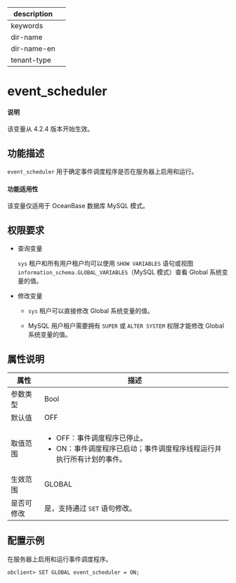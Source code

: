 |description||
|---|---|
|keywords||
|dir-name||
|dir-name-en||
|tenant-type||

# event_scheduler

<main id="notice" type='explain'>
  <h4>说明</h4>
  <p>该变量从 4.2.4 版本开始生效。 </p>
</main>

## 功能描述

`event_scheduler` 用于确定事件调度程序是否在服务器上启用和运行。

<main id="notice">
  <h4>功能适用性</h4>
  <p>该变量仅适用于 OceanBase 数据库 MySQL 模式。</p>
</main>

## 权限要求

* 查询变量

  `sys` 租户和所有用户租户均可以使用 `SHOW VARIABLES` 语句或视图 `information_schema.GLOBAL_VARIABLES`（MySQL 模式）查看 Global 系统变量的值。

* 修改变量


  * `sys` 租户可以直接修改 Global 系统变量的值。
  
  * MySQL 用户租户需要拥有 `SUPER` 或 `ALTER SYSTEM` 权限才能修改 Global 系统变量的值。

## 属性说明

| **属性** | **描述** |
| -------- | -------- |
| 参数类型   | Bool |
| 默认值     | OFF |
| 取值范围   | <ul><li> OFF：事件调度程序已停止。 </li><li> ON：事件调度程序已启动；事件调度程序线程运行并执行所有计划的事件。 </li></ul>|
| 生效范围   | GLOBAL |
| 是否可修改 | 是，支持通过 `SET` 语句修改。|

## 配置示例

在服务器上启用和运行事件调度程序。

```shell
obclient> SET GLOBAL event_scheduler = ON;
```

